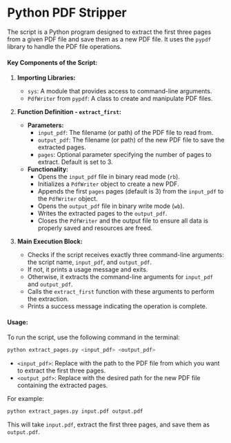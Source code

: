 # Python PDF Stripper

The script is a Python program designed to extract the first three pages from a given PDF file and save them as a new PDF file. It uses the `pypdf` library to handle the PDF file operations.

#### Key Components of the Script:

1. **Importing Libraries:**
   - `sys`: A module that provides access to command-line arguments.
   - `PdfWriter` from `pypdf`: A class to create and manipulate PDF files.

2. **Function Definition - `extract_first`:**
   - **Parameters:**
     - `input_pdf`: The filename (or path) of the PDF file to read from.
     - `output_pdf`: The filename (or path) of the new PDF file to save the extracted pages.
     - `pages`: Optional parameter specifying the number of pages to extract. Default is set to 3.
   - **Functionality:**
     - Opens the `input_pdf` file in binary read mode (`rb`).
     - Initializes a `PdfWriter` object to create a new PDF.
     - Appends the first `pages` pages (default is 3) from the `input_pdf` to the `PdfWriter` object.
     - Opens the `output_pdf` file in binary write mode (`wb`).
     - Writes the extracted pages to the `output_pdf`.
     - Closes the `PdfWriter` and the output file to ensure all data is properly saved and resources are freed.

3. **Main Execution Block:**
   - Checks if the script receives exactly three command-line arguments: the script name, `input_pdf`, and `output_pdf`.
   - If not, it prints a usage message and exits.
   - Otherwise, it extracts the command-line arguments for `input_pdf` and `output_pdf`.
   - Calls the `extract_first` function with these arguments to perform the extraction.
   - Prints a success message indicating the operation is complete.

#### Usage:

To run the script, use the following command in the terminal:

```bash
python extract_pages.py <input_pdf> <output_pdf>
```

- `<input_pdf>`: Replace with the path to the PDF file from which you want to extract the first three pages.
- `<output_pdf>`: Replace with the desired path for the new PDF file containing the extracted pages.

For example:

```bash
python extract_pages.py input.pdf output.pdf
```

This will take `input.pdf`, extract the first three pages, and save them as `output.pdf`.
